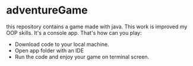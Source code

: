 # adventureGame
this repository contains a game made with java. This work is improved my OOP skills. It's a console app. 
That's how can you play: 
- Download code to your local machine.
- Open app folder with an IDE
- Run the code and enjoy your game on terminal screen. 
